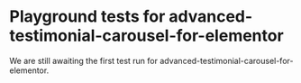 # Playground tests for advanced-testimonial-carousel-for-elementor
We are still awaiting the first test run for advanced-testimonial-carousel-for-elementor.
